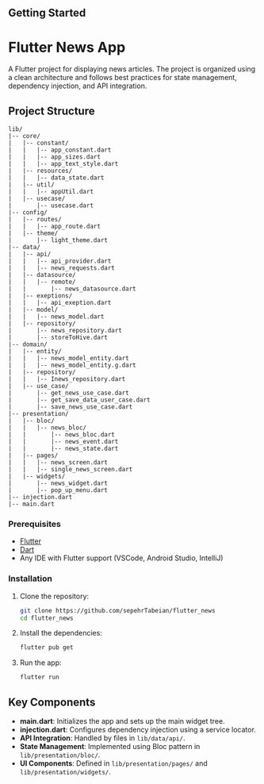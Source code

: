 ## Getting Started


# Flutter News App

A Flutter project for displaying news articles. The project is organized using a clean architecture and follows best practices for state management, dependency injection, and API integration.

## Project Structure

```plaintext
lib/
|-- core/
|   |-- constant/
|   |   |-- app_constant.dart
|   |   |-- app_sizes.dart
|   |   |-- app_text_style.dart
|   |-- resources/
|   |   |-- data_state.dart
|   |-- util/
|   |   |-- appUtil.dart
|   |-- usecase/
|       |-- usecase.dart
|-- config/
|   |-- routes/
|   |   |-- app_route.dart
|   |-- theme/
|       |-- light_theme.dart
|-- data/
|   |-- api/
|   |   |-- api_provider.dart
|   |   |-- news_requests.dart
|   |-- datasource/
|   |   |-- remote/
|   |       |-- news_datasource.dart
|   |-- exeptions/
|   |   |-- api_exeption.dart
|   |-- model/
|   |   |-- news_model.dart
|   |-- repository/
|       |-- news_repository.dart
|       |-- storeToHive.dart
|-- domain/
|   |-- entity/
|   |   |-- news_model_entity.dart
|   |   |-- news_model_entity.g.dart
|   |-- repository/
|   |   |-- Inews_repository.dart
|   |-- use_case/
|       |-- get_news_use_case.dart
|       |-- get_save_data_user_case.dart
|       |-- save_news_use_case.dart
|-- presentation/
|   |-- bloc/
|   |   |-- news_bloc/
|   |       |-- news_bloc.dart
|   |       |-- news_event.dart
|   |       |-- news_state.dart
|   |-- pages/
|   |   |-- news_screen.dart
|   |   |-- single_news_screen.dart
|   |-- widgets/
|       |-- news_widget.dart
|       |-- pop_up_menu.dart
|-- injection.dart
|-- main.dart
```



### Prerequisites

- [Flutter](https://flutter.dev/docs/get-started/install)
- [Dart](https://dart.dev/get-dart)
- Any IDE with Flutter support (VSCode, Android Studio, IntelliJ)

### Installation

1. Clone the repository:

    ```bash
    git clone https://github.com/sepehrTabeian/flutter_news
    cd flutter_news
    ```

2. Install the dependencies:

    ```bash
    flutter pub get
    ```

3. Run the app:

    ```bash
    flutter run
    ```

## Key Components

- **main.dart**: Initializes the app and sets up the main widget tree.
- **injection.dart**: Configures dependency injection using a service locator.
- **API Integration**: Handled by files in `lib/data/api/`.
- **State Management**: Implemented using Bloc pattern in `lib/presentation/bloc/`.
- **UI Components**: Defined in `lib/presentation/pages/` and `lib/presentation/widgets/`.


